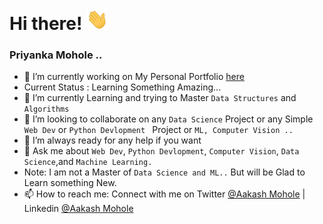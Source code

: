 # Hi there! <img src="https://raw.githubusercontent.com/arkalsekar/arkalsekar/main/wave.gif" width="35px">
### Priyanka Mohole ..


- 🔭 I’m currently working on My Personal Portfolio [here](https://www.linkedin.com/in/aakash-mohole-231359233/)
- Current Status : Learning Something Amazing...
- 🌱 I’m currently Learning and trying to Master ``` Data Structures ```  and ```Algorithms ```
- 👯 I’m looking to collaborate on any ```Data Science``` Project or any Simple ```Web Dev``` or ```Python Devlopment ``` Project or ```ML, Computer Vision ..```
- 🤔 I’m always ready for any help if you want  
- 💬 Ask me about ```Web Dev```, ```Python Devlopment```, ```Computer Vision```,  ```Data Science```,and ```Machine Learning.``` 
- Note: I am not a Master of ```Data Science and ML..``` But will be Glad to Learn something New.
- 📫 How to reach me: Connect with me on Twitter [@Aakash Mohole](https://twitter.com/AakashMohole) | Linkedin [@Aakash Mohole](https://www.linkedin.com/in/aakash-mohole-231359233/)
